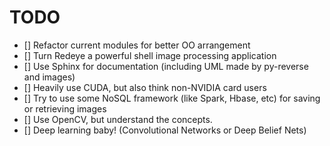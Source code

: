 # TODO
- [] Refactor current modules for better OO arrangement
- [] Turn Redeye a powerful shell image processing application
- [] Use Sphinx for documentation (including UML made by py-reverse and images)
- [] Heavily use CUDA, but also think non-NVIDIA card users
- [] Try to use some NoSQL framework (like Spark, Hbase, etc) for saving or retrieving images
- [] Use OpenCV, but understand the concepts.
- [] Deep learning baby! (Convolutional Networks or Deep Belief Nets)

